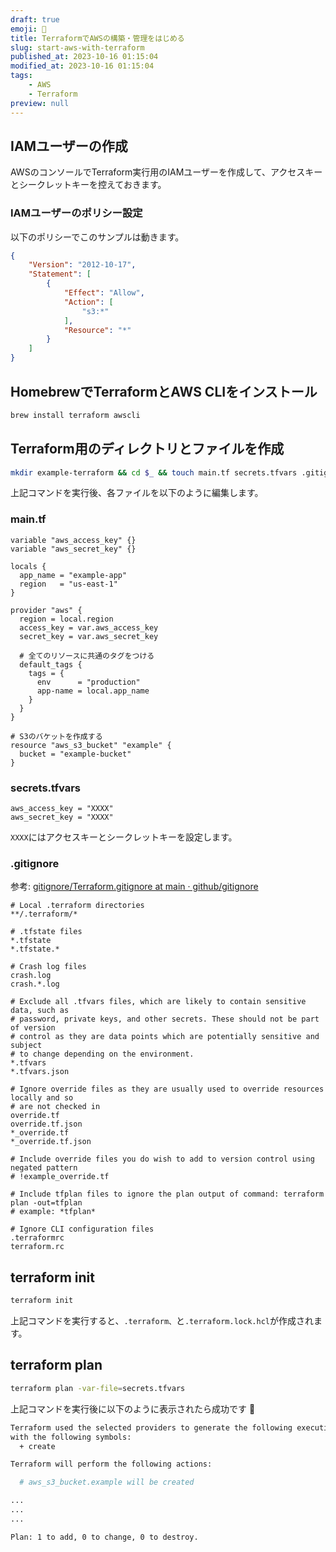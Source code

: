 ```yaml
---
draft: true
emoji: 📙
title: TerraformでAWSの構築・管理をはじめる
slug: start-aws-with-terraform
published_at: 2023-10-16 01:15:04
modified_at: 2023-10-16 01:15:04
tags:
    - AWS
    - Terraform
preview: null
---
```


## IAMユーザーの作成

AWSのコンソールでTerraform実行用のIAMユーザーを作成して、アクセスキーとシークレットキーを控えておきます。

### IAMユーザーのポリシー設定

以下のポリシーでこのサンプルは動きます。

```json
{
    "Version": "2012-10-17",
    "Statement": [
        {
            "Effect": "Allow",
            "Action": [
                "s3:*"
            ],
            "Resource": "*"
        }
    ]
}
```

## HomebrewでTerraformとAWS CLIをインストール

```sh
brew install terraform awscli
```

## Terraform用のディレクトリとファイルを作成

```sh
mkdir example-terraform && cd $_ && touch main.tf secrets.tfvars .gitignore
```

上記コマンドを実行後、各ファイルを以下のように編集します。

### main.tf

```hcl
variable "aws_access_key" {}
variable "aws_secret_key" {}

locals {
  app_name = "example-app"
  region   = "us-east-1"
}

provider "aws" {
  region = local.region
  access_key = var.aws_access_key
  secret_key = var.aws_secret_key

  # 全てのリソースに共通のタグをつける
  default_tags {
    tags = {
      env      = "production"
      app-name = local.app_name
    }
  }
}

# S3のバケットを作成する
resource "aws_s3_bucket" "example" {
  bucket = "example-bucket"
}
```

### secrets.tfvars

```hcl
aws_access_key = "XXXX"
aws_secret_key = "XXXX"
```

`XXXX`にはアクセスキーとシークレットキーを設定します。

### .gitignore

参考: [gitignore/Terraform.gitignore at main · github/gitignore](https://github.com/github/gitignore/blob/main/Terraform.gitignore)

```gitignore
# Local .terraform directories
**/.terraform/*

# .tfstate files
*.tfstate
*.tfstate.*

# Crash log files
crash.log
crash.*.log

# Exclude all .tfvars files, which are likely to contain sensitive data, such as
# password, private keys, and other secrets. These should not be part of version 
# control as they are data points which are potentially sensitive and subject 
# to change depending on the environment.
*.tfvars
*.tfvars.json

# Ignore override files as they are usually used to override resources locally and so
# are not checked in
override.tf
override.tf.json
*_override.tf
*_override.tf.json

# Include override files you do wish to add to version control using negated pattern
# !example_override.tf

# Include tfplan files to ignore the plan output of command: terraform plan -out=tfplan
# example: *tfplan*

# Ignore CLI configuration files
.terraformrc
terraform.rc
```

## terraform init

```sh
terraform init
```

上記コマンドを実行すると、`.terraform、`と`.terraform.lock.hcl`が作成されます。

## terraform plan

```sh
terraform plan -var-file=secrets.tfvars
```

上記コマンドを実行後に以下のように表示されたら成功です 🎉

```sh
Terraform used the selected providers to generate the following execution plan. Resource actions are indicated
with the following symbols:
  + create

Terraform will perform the following actions:

  # aws_s3_bucket.example will be created

...
...
...

Plan: 1 to add, 0 to change, 0 to destroy.
```
